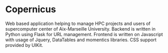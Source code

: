 # Copernicus 
Web based application helping to manage HPC projects and users of supercomputer center of Aix-Marseille University. Backend is written in Python using Flask for URL management. Frontend is written on Javascript with usage of Jquery, DataTables and momentics libraries. 
CSS support provided by UIKit.
